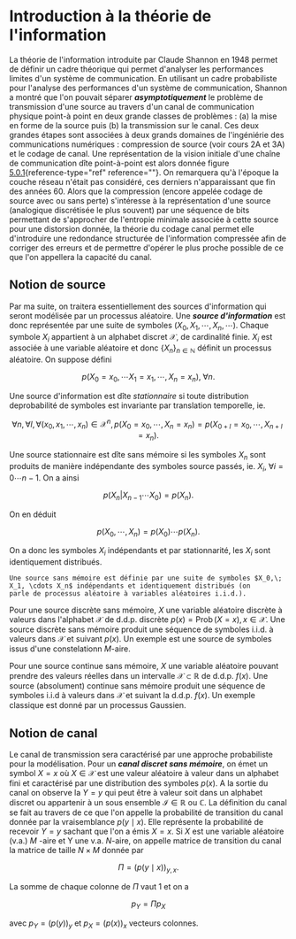 # Introduction à la théorie de l'information

La théorie de l'information introduite par Claude Shannon en 1948 permet de définir un cadre théorique qui permet d'analyser les performances limites d'un système de communication. En utilisant un cadre probabiliste pour l'analyse des performances d'un système de
communication, Shannon a montré que l'on pouvait séparer ***asymptotiquement*** le problème de transmission d'une source au travers
d'un canal de communication physique point-à point en deux grande classes de problèmes : (a) la mise en forme de la source puis (b) la
transmission sur le canal. Ces deux grandes étapes sont associées à deux grands domaines de l'ingéniérie des communications numériques :
compression de source (voir cours 2A et 3A) et le codage de canal. Une représentation de la vision initiale d'une chaîne de communication dîte point-à-point est alors donnée figure [5.0.1](#){reference-type="ref" reference=""}. On remarquera qu'à l'époque la couche réseau n'était pas considéré, ces derniers n'apparaissant que fin des années 60. Alors que la compression (encore appelée codage de source avec ou sans perte) s'intéresse à la représentation d'une source (analogique discrétisée le plus souvent) par une séquence de bits permettant de s'approcher de l'entropie minimale associée à cette source pour une distorsion donnée, la théorie du codage canal permet elle d'introduire une redondance structurée de l'information compressée afin de corriger des erreurs et de permettre d'opérer le plus proche possible de ce que l'on appellera la capacité du canal.

## Notion de source 

Par ma suite, on traitera essentiellement des sources d'information qui seront modélisée par un processus aléatoire. Une ***source d'information*** est donc représentée par une suite de symboles $(X_0, X_1, \cdots, X_n, \cdots)$. Chaque symbole $X_i$ appartient à un
alphabet discret $\mathcal{X}$, de cardinalité finie. $X_i$ est associée à une variable aléatoire et donc $\{X_n\}_{n \in \mathbb{N}}$ définit un processus aléatoire. On suppose défini

$$
p(X_0=x_0, \cdots X_1=x_1, \cdots , X_n=x_n), \; \forall n.
$$ 


Une source d'information est dîte *stationnaire* si toute distribution deprobabilité de symboles est invariante par translation temporelle, ie.

$$\forall n, \forall l, \forall (x_0,x_1,\cdots, x_n)\in \mathcal{X}^n,  p(X_0=x_0, \cdots, X_n=x_n)=p(X_{0+l}=x_0, \cdots, X_{n+l}=x_n).$$ 

Une source stationnaire est dîte sans mémoire si les symboles $X_n$ sont produits de manière indépendante des symboles source passés, ie. $X_i, \; \forall i=0 \cdots n-1$. On a ainsi

$$p(X_n|X_{n-1} \cdots X_0)=p(X_n).$$ 

On en déduit

$$p(X_0,\cdots,X_n)=p(X_0)\cdots p(X_n).$$ 

On a donc les symboles $X_i$
indépendants et par stationnarité, les $X_i$ sont identiquement
distribués.

```{prf:definition} Source sans mémoire
Une source sans mémoire est définie par une suite de symboles $X_0,\; X_1, \cdots X_n$ indépendants et identiquement distribués (on
parle de processus aléatoire à variables aléatoires i.i.d.).
```

Pour une source discrète sans mémoire, $X$ une variable aléatoire discrète à valeurs dans l'alphabet $\mathcal{X}$ de d.d.p. discrète
$p(x)=\operatorname{Prob}(X=x), x \in \mathcal{X} .$ Une source discrète sans mémoire produit une séquence de symboles i.i.d. à valeurs dans $\mathcal{X}$ et suivant $p(x).$ Un exemple est une source de symboles issus d'une constelationn $M$-aire.

Pour une source continue sans mémoire, $X$ une variable aléatoire pouvant prendre des valeurs réelles dans un intervalle
$\mathcal{X} \subset \mathbb{R}$ de d.d.p. $f(x) .$ Une source (absolument) continue sans mémoire produit une séquence de symboles
i.i.d à valeurs dans $\mathcal{X}$ et suivant la d.d.p. $f(x)$. Un exemple classique est donné par un processus Gaussien.

## Notion de canal 

Le canal de transmission sera caractérisé par une approche probabiliste pour la modélisation. Pour un ***canal discret sans mémoire***, on émet un symbol $X=x$ où $X \in \mathcal{X}$ est une valeur aléatoire à valeur dans un alphabet fini et caractérisé par une distribution des symboles $p(x).$ A la sortie du canal on observe la $Y=y$ qui peut être à valeur soit dans un alphabet discret ou appartenir à un sous ensemble $\mathcal{I} \in \mathbb{R} \text{ ou } \mathbb{C}$. La définition du canal se fait au travers de ce que l'on appelle la probabilité de transition du canal donnée par la vraisemblance $p(y \mid x)$. Elle représente la probabilité de recevoir $Y=y$ sachant que l'on a émis $X=x$. Si $X$ est une variable aléatoire (v.a.) $M$ -aire et Y une v.a. $N$-aire, on appelle matrice de transition du canal la matrice de taille $N \times M$ donnée par 

$$
\Pi=(p(y \mid x))_{y, x}.
$$ 

La somme de chaque colonne de $\Pi$ vaut 1 et on a 

$$p_{Y}=\Pi p_{X}$$ 

avec $p_{Y}=(p(y))_{y}$ et $p_{X}=(p(x))_{x}$ vecteurs colonnes.

